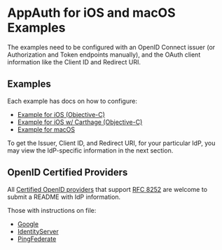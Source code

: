 # AppAuth for iOS and macOS Examples

The examples need to be configured with an OpenID Connect issuer (or
Authorization and Token endpoints manually), and the OAuth client information
like the Client ID and Redirect URI.

## Examples

Each example has docs on how to configure:

* [Example for iOS (Objective-C)](Example-iOS_ObjC/README.md)
* [Example for iOS w/ Carthage (Objective-C)](Example-iOS_ObjC-Carthage/README.md)
* [Example for macOS](Example-macOS/README.md)

To get the Issuer, Client ID, and Redirect URI, for your particular IdP, you
may view the IdP-specific information in the next section.

## OpenID Certified Providers

All [Certified OpenID providers](http://openid.net/certification/) that support
[RFC 8252](https://tools.ietf.org/html/rfc8252#appendix-A)
are welcome to submit a README with IdP information.

Those with instructions on file:

* [Google](README-Google.md)
* [IdentityServer](README-IdentityServer.md)
* [PingFederate](README-PingFederate.md)
